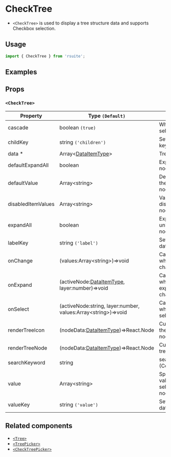# CheckTree

- `<CheckTree>` is used to display a tree structure data and supports Checkbox selection.

## Usage

```js
import { CheckTree } from 'rsuite';
```

## Examples

<!--{demo}-->

## Props

### `<CheckTree>`

| Property           | Type `(Default)`                                                    | Description                                                 |
| ------------------ | ------------------------------------------------------------------- | ----------------------------------------------------------- |
| cascade            | boolean `(true)`                                                    | Whether cascade select                                      |
| childKey           | string `('children')`                                               | Set childrenKey key in data                                 |
| data \*            | Array&lt;[DataItemType](#types)&gt;                                 | Tree data                                                   |
| defaultExpandAll   | boolean                                                             | Expand all tree node                                        |
| defaultValue       | Array&lt;string&gt;                                                 | Default values of the selected tree node                    |
| disabledItemValues | Array&lt;string&gt;                                                 | Values of disabled tree node                                |
| expandAll          | boolean                                                             | Expand or unExpand all nodes(Controlled)                    |
| labelKey           | string `('label')`                                                  | Set label key in data                                       |
| onChange           | (values:Array&lt;string&gt;)=>void                                  | Callback fired when value change                            |
| onExpand           | (activeNode:[DataItemType](#types), layer:number)=>void             | Callback fired when tree node expand state changed          |
| onSelect           | (activeNode:string, layer:number, values:Array&lt;string&gt;)=>void | Callback fired when tree node is selected                   |
| renderTreeIcon     | (nodeData:[DataItemType](#types))=>React.Node                       | Custom render the icon in tree node                         |
| renderTreeNode     | (nodeData:[DataItemType](#types))=>React.Node                       | Custom render tree node                                     |
| searchKeyword      | string                                                              | searchKeyword (Controlled)                                  |
| value              | Array&lt;string&gt;                                                 | Specifies the values of the selected tree node (Controlled) |
| valueKey           | string `('value')`                                                  | Set value key in data                                       |



## Related components

- [`<Tree>`](./tree)
- [`<TreePicker>`](./tree-picker)
- [`<CheckTreePicker>`](./check-tree-picker)

